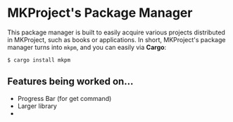 # MKProject's Package Manager 
This package manager is built to easily acquire various projects distributed in MKProject, 
such as books or applications. In short, MKProject's package manager turns into `mkpm`, and 
you can easily via __Cargo__: 
```shell
$ cargo install mkpm 
```
## Features being worked on...
- Progress Bar (for get command)
- Larger library
- 